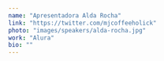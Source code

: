 ```yaml
---
name: "Apresentadora Alda Rocha"
link: "https://twitter.com/mjcoffeeholick"
photo: "images/speakers/alda-rocha.jpg"
work: "Alura"
bio: ""
---
```

